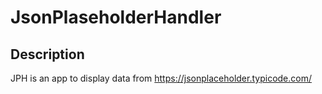 # JsonPlaseholderHandler
## Description
JPH is an app to display data from https://jsonplaceholder.typicode.com/
